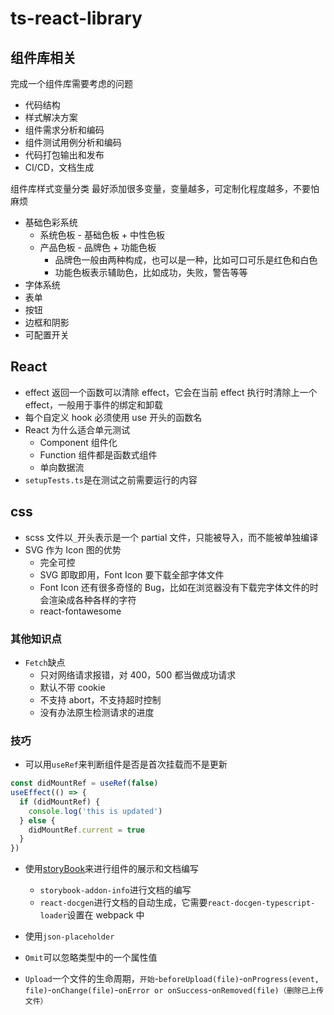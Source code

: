 # ts-react-library

## 组件库相关

完成一个组件库需要考虑的问题

- 代码结构
- 样式解决方案
- 组件需求分析和编码
- 组件测试用例分析和编码
- 代码打包输出和发布
- CI/CD，文档生成

组件库样式变量分类
最好添加很多变量，变量越多，可定制化程度越多，不要怕麻烦

- 基础色彩系统
  - 系统色板 - 基础色板 + 中性色板
  - 产品色板 - 品牌色 + 功能色板
    - 品牌色一般由两种构成，也可以是一种，比如可口可乐是红色和白色
    - 功能色板表示辅助色，比如成功，失败，警告等等
- 字体系统
- 表单
- 按钮
- 边框和阴影
- 可配置开关

## React

- effect 返回一个函数可以清除 effect，它会在当前 effect 执行时清除上一个 effect，一般用于事件的绑定和卸载
- 每个自定义 hook 必须使用 use 开头的函数名
- React 为什么适合单元测试
  - Component 组件化
  - Function 组件都是函数式组件
  - 单向数据流
- `setupTests.ts`是在测试之前需要运行的内容

## css

- scss 文件以`_`开头表示是一个 partial 文件，只能被导入，而不能被单独编译
- SVG 作为 Icon 图的优势
  - 完全可控
  - SVG 即取即用，Font Icon 要下载全部字体文件
  - Font Icon 还有很多奇怪的 Bug，比如在浏览器没有下载完字体文件的时会渲染成各种各样的字符
  - react-fontawesome

### 其他知识点

- `Fetch`缺点
  - 只对网络请求报错，对 400，500 都当做成功请求
  - 默认不带 cookie
  - 不支持 abort，不支持超时控制
  - 没有办法原生检测请求的进度

### 技巧

- 可以用`useRef`来判断组件是否是首次挂载而不是更新

```typescript
const didMountRef = useRef(false)
useEffect(() => {
  if (didMountRef) {
    console.log('this is updated')
  } else {
    didMountRef.current = true
  }
})
```

- 使用[storyBook](https://storybook.js.org)来进行组件的展示和文档编写

  - `storybook-addon-info`进行文档的编写
  - `react-docgen`进行文档的自动生成，它需要`react-docgen-typescript-loader`设置在 webpack 中

- 使用`json-placeholder`

- `Omit`可以忽略类型中的一个属性值
- `Upload`一个文件的生命周期，`开始`-`beforeUpload(file)`-`onProgress(event, file)`-`onChange(file)`-`onError or onSuccess`-`onRemoved(file)（删除已上传文件）`
